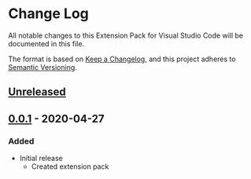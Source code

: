 # Change Log

All notable changes to this Extension Pack for Visual Studio Code will be documented in this file.

The format is based on [Keep a Changelog](https://keepachangelog.com/en/1.0.0/),
and this project adheres to [Semantic Versioning](https://semver.org/spec/v2.0.0.html).

## [Unreleased]

## [0.0.1] - 2020-04-27
### Added
* Initial release
  * Created extension pack

[Unreleased]: https://github.com/Gydunhn/IonicAngular-Essentials/tree/develop
[0.0.1]: https://github.com/Gydunhn/IonicAngular-Essentials/releases/tag/0.0.1
